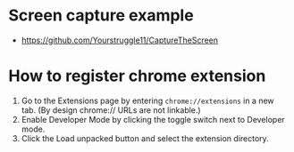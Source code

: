 # Screen capture example
- https://github.com/Yourstruggle11/CaptureTheScreen


# How to register chrome extension
1. Go to the Extensions page by entering `chrome://extensions` in a new tab. (By design chrome:// URLs are not linkable.)
2. Enable Developer Mode by clicking the toggle switch next to Developer mode.
3. Click the Load unpacked button and select the extension directory.